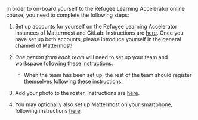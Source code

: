 In order to on-board yourself to the Refugee Learning Accelerator online course, you need to complete the following steps:

1. Set up accounts for yourself on the Refugee Learning Accelerator instances of Mattermost and GitLab. Instructions are [here](step-1-onboarding.md). Once you have set up both accounts, please introduce yourself in the general channel of [Mattermost](https://mattermost.refugeelearning.site/rla/channels/town-square)!

2. *One person from each team*  will need to set up your team and workspace following [these instructions](step-2a-register-team). 
    + When the team has been set up, the rest of the team should register themselves following [these instructions](step-2b-register-member.md).

3.  Add your photo to the roster. Instructions are [here](step-3-upload-photo.md).

4. You may optionally also set up Mattermost on your smartphone, following instructions [here](step-4-mattermost-mobile.md).
